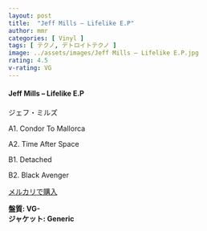 ```yaml
---
layout: post
title:  "Jeff Mills – Lifelike E.P"
author: mmr
categories: [ Vinyl ]
tags: [ テクノ, デトロイトテクノ ]
image: ../assets/images/Jeff Mills – Lifelike E.P.jpg
rating: 4.5
v-rating: VG
---
```


#### Jeff Mills – Lifelike E.P

ジェフ・ミルズ

A1. Condor To Mallorca

A2. Time After Space

B1. Detached

B2. Black Avenger


[メルカリで購入](https://jp.mercari.com/item/m92521663560)

<div class="mt-4 mb-4 d-flex align-items-center">
<strong class="mr-1">盤質: VG-</strong>
</div>
<div class="mt-4 mb-4 d-flex align-items-center">
<strong class="mr-1">ジャケット: Generic</strong>
</div>
